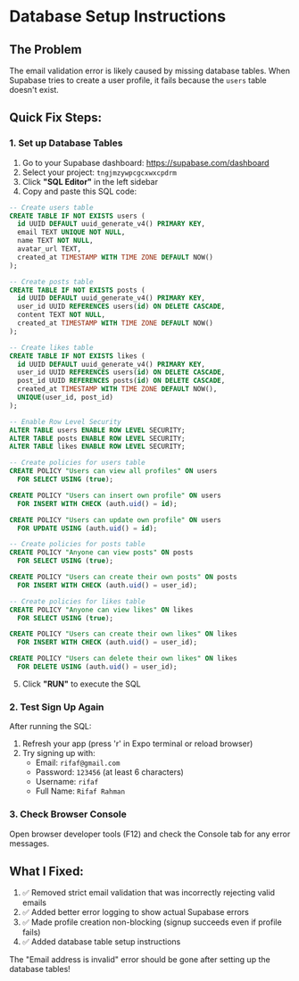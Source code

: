 # Database Setup Instructions

## The Problem
The email validation error is likely caused by missing database tables. When Supabase tries to create a user profile, it fails because the `users` table doesn't exist.

## Quick Fix Steps:

### 1. Set up Database Tables
1. Go to your Supabase dashboard: https://supabase.com/dashboard
2. Select your project: `tngjmzywpcgcxwxcpdrm`
3. Click **"SQL Editor"** in the left sidebar
4. Copy and paste this SQL code:

```sql
-- Create users table
CREATE TABLE IF NOT EXISTS users (
  id UUID DEFAULT uuid_generate_v4() PRIMARY KEY,
  email TEXT UNIQUE NOT NULL,
  name TEXT NOT NULL,
  avatar_url TEXT,
  created_at TIMESTAMP WITH TIME ZONE DEFAULT NOW()
);

-- Create posts table
CREATE TABLE IF NOT EXISTS posts (
  id UUID DEFAULT uuid_generate_v4() PRIMARY KEY,
  user_id UUID REFERENCES users(id) ON DELETE CASCADE,
  content TEXT NOT NULL,
  created_at TIMESTAMP WITH TIME ZONE DEFAULT NOW()
);

-- Create likes table
CREATE TABLE IF NOT EXISTS likes (
  id UUID DEFAULT uuid_generate_v4() PRIMARY KEY,
  user_id UUID REFERENCES users(id) ON DELETE CASCADE,
  post_id UUID REFERENCES posts(id) ON DELETE CASCADE,
  created_at TIMESTAMP WITH TIME ZONE DEFAULT NOW(),
  UNIQUE(user_id, post_id)
);

-- Enable Row Level Security
ALTER TABLE users ENABLE ROW LEVEL SECURITY;
ALTER TABLE posts ENABLE ROW LEVEL SECURITY;
ALTER TABLE likes ENABLE ROW LEVEL SECURITY;

-- Create policies for users table
CREATE POLICY "Users can view all profiles" ON users
  FOR SELECT USING (true);

CREATE POLICY "Users can insert own profile" ON users
  FOR INSERT WITH CHECK (auth.uid() = id);

CREATE POLICY "Users can update own profile" ON users
  FOR UPDATE USING (auth.uid() = id);

-- Create policies for posts table
CREATE POLICY "Anyone can view posts" ON posts
  FOR SELECT USING (true);

CREATE POLICY "Users can create their own posts" ON posts
  FOR INSERT WITH CHECK (auth.uid() = user_id);

-- Create policies for likes table  
CREATE POLICY "Anyone can view likes" ON likes
  FOR SELECT USING (true);

CREATE POLICY "Users can create their own likes" ON likes
  FOR INSERT WITH CHECK (auth.uid() = user_id);

CREATE POLICY "Users can delete their own likes" ON likes
  FOR DELETE USING (auth.uid() = user_id);
```

5. Click **"RUN"** to execute the SQL

### 2. Test Sign Up Again
After running the SQL:
1. Refresh your app (press 'r' in Expo terminal or reload browser)
2. Try signing up with:
   - Email: `rifaf@gmail.com`
   - Password: `123456` (at least 6 characters)
   - Username: `rifaf`
   - Full Name: `Rifaf Rahman`

### 3. Check Browser Console
Open browser developer tools (F12) and check the Console tab for any error messages.

## What I Fixed:
1. ✅ Removed strict email validation that was incorrectly rejecting valid emails
2. ✅ Added better error logging to show actual Supabase errors  
3. ✅ Made profile creation non-blocking (signup succeeds even if profile fails)
4. ✅ Added database table setup instructions

The "Email address is invalid" error should be gone after setting up the database tables!
